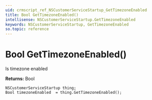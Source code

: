 ```yaml
---
uid: crmscript_ref_NSCustomerServiceStartup_GetTimezoneEnabled
title: Bool GetTimezoneEnabled()
intellisense: NSCustomerServiceStartup.GetTimezoneEnabled
keywords: NSCustomerServiceStartup, GetTimezoneEnabled
so.topic: reference
---
```


# Bool GetTimezoneEnabled()

Is timezone enabled

**Returns:** Bool

```crmscript
NSCustomerServiceStartup thing;
Bool timezoneEnabled  = thing.GetTimezoneEnabled();
```


